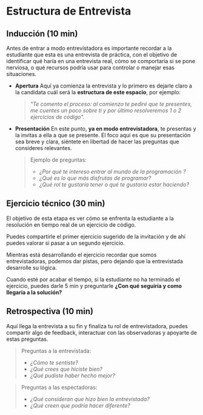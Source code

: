 # Estructura de Entrevista

## **Inducción (10 min)**

Antes de entrar a modo entrevistadora es importante recordar a la estudiante que
esta es una entrevista de práctica, con el objetivo de identificar qué haría en
una entrevista real, cómo se comportaría si se pone nerviosa, o qué recursos
podría usar para controlar o manejar esas situaciones.

- **Apertura** Aquí ya comienza la entrevista y lo primero es dejarle claro a la
  candidata cuál será la **estructura de este espacio**, por ejemplo:
  > _"Te comento el proceso: al comienzo te pediré que te presentes, me cuentes
  > un poco sobre ti y por último resolveremos 1 o 2 ejercicios de código"._
- **Presentación** En este punto, **ya en modo entrevistadora**, te presentas y
  la invitas a ella a que se presente. El foco aquí es que su presentación sea
  breve y clara, siéntete en libertad de hacer las preguntas que consideres
  relevantes.
  > Ejemplo de preguntas:
  >
  > - _¿Por qué te intereso entrar al mundo de la programación ?_
  > - _¿Qué es lo que más disfrutas de programar?_
  > - _¿Qué rol te gustaría tener o qué te gustaría estar haciendo?_

## Ejercicio técnico (30 min)

El objetivo de esta etapa es ver cómo se enfrenta la estudiante a la resolución
en tiempo real de un ejercicio de código.

Puedes compartirle el primer ejercicio sugerido de la invitación y de ahí puedes
valorar si pasar a un segundo ejercicio.

Mientras está desarrollando el ejercicio recordar que somos entrevistadoras,
podemos dar pistas, pero dejando que la entrevistada desarrolle su lógica.

Cuando esté por acabar el tiempo, si la estudiante no ha terminado el ejercicio,
puedes darle 5 min y preguntarle **¿Con qué seguiría y como llegaría a la
solución?**

## Retrospectiva (10 min)

Aquí llega la entrevista a su fin y finaliza tu rol de entrevistadora, puedes
compartir algo de feedback, interactuar con las observadoras y apoyarte de estas
preguntas.

> Preguntas a la entrevistada:
> - _¿Cómo te sentiste?_
> - _¿Qué crees que hiciste bien?_
> - _¿Qué pudiste haber hecho mejor?_

> Preguntas a las espectadoras:
> - _¿Qué consideran que hizo bien la entrevistada?_
> - _¿Qué creen que podría hacer diferente?_
